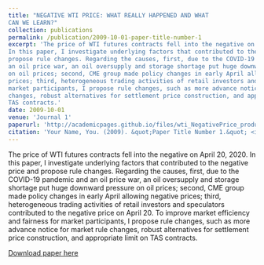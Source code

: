 ```yaml
---
title: "NEGATIVE WTI PRICE: WHAT REALLY HAPPENED AND WHAT
CAN WE LEARN?"
collection: publications
permalink: /publication/2009-10-01-paper-title-number-1
excerpt: 'The price of WTI futures contracts fell into the negative on April 20, 2020.
In this paper, I investigate underlying factors that contributed to the negative price and
propose rule changes. Regarding the causes, first, due to the COVID-19 pandemic and
an oil price war, an oil oversupply and storage shortage put huge downward pressure
on oil prices; second, CME group made policy changes in early April allowing negative
prices; third, heterogeneous trading activities of retail investors and speculators contributed to the negative price on April 20. To improve market efficiency and fairness for
market participants, I propose rule changes, such as more advance notice for market rule
changes, robust alternatives for settlement price construction, and appropriate limit on
TAS contracts.'
date: 2009-10-01
venue: 'Journal 1'
paperurl: 'http://academicpages.github.io/files/wti_NegativePrice_production_submission.pdf'
citation: 'Your Name, You. (2009). &quot;Paper Title Number 1.&quot; <i>Journal 1</i>. 1(1).'
---
```

The price of WTI futures contracts fell into the negative on April 20, 2020.
In this paper, I investigate underlying factors that contributed to the negative price and
propose rule changes. Regarding the causes, first, due to the COVID-19 pandemic and
an oil price war, an oil oversupply and storage shortage put huge downward pressure
on oil prices; second, CME group made policy changes in early April allowing negative
prices; third, heterogeneous trading activities of retail investors and speculators contributed to the negative price on April 20. To improve market efficiency and fairness for
market participants, I propose rule changes, such as more advance notice for market rule
changes, robust alternatives for settlement price construction, and appropriate limit on
TAS contracts.

[Download paper here](http://academicpages.github.io/files/wti_NegativePrice_production_submission.pdf)
